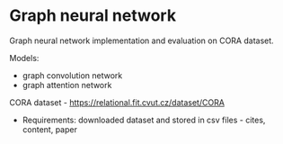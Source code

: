 # Graph neural network

Graph neural network implementation and evaluation on CORA dataset.

Models: 
* graph convolution network
* graph attention network

CORA dataset - https://relational.fit.cvut.cz/dataset/CORA

* Requirements: downloaded dataset and stored in csv files - cites, content, paper